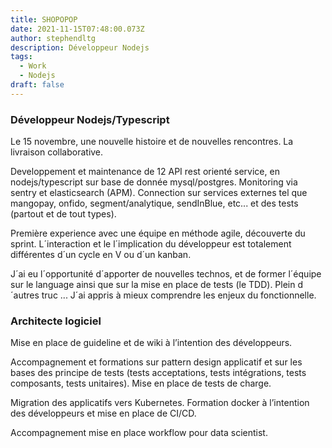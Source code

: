 ```yaml
---
title: SHOPOPOP
date: 2021-11-15T07:48:00.073Z
author: stephendltg
description: Développeur Nodejs
tags:
  - Work
  - Nodejs
draft: false
---
```

### Développeur Nodejs/Typescript

Le 15 novembre, une nouvelle histoire et de nouvelles rencontres. La livraison collaborative.

Developpement et maintenance de 12 API rest orienté service, en nodejs/typescript sur base de donnée mysql/postgres. Monitoring via sentry et elasticsearch (APM). Connection sur services externes tel que mangopay, onfido, segment/analytique, sendInBlue, etc... et des tests (partout et de tout types).

Première experience avec une équipe en méthode agile, découverte du sprint. L´interaction et le l´implication du développeur est totalement différentes d´un cycle en V ou d´un kanban.

J´ai eu l´opportunité d´apporter de nouvelles technos, et de former l´équipe sur le language ainsi que sur la mise en place de tests (le TDD). Plein d´autres truc ... J´ai appris à mieux comprendre les enjeux du fonctionnelle.

### Architecte logiciel

Mise en place de guideline et de wiki à l’intention des développeurs.

Accompagnement et formations sur pattern design applicatif et sur les bases des principe de tests (tests acceptations, tests intégrations, tests composants, tests unitaires). Mise en place de tests de charge.

Migration des applicatifs vers Kubernetes. Formation docker à l’intention des développeurs et mise en place de CI/CD.

Accompagnement mise en place workflow pour data scientist.